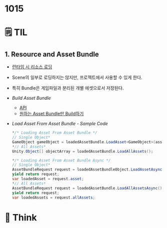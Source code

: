 # 1015

# 🗒️ TIL

## 1. Resource and Asset Bundle

- [런타임 시 리소스 로딩](https://docs.unity3d.com/kr/2018.4/Manual/LoadingResourcesatRuntime.html)
- Scene의 일부로 로딩하지는 않지만, 프로젝트에서 사용할 수 있게 한다.
- 특히 Bundle은 게임파일과 분리된 개별 에셋으로서 저장된다.
- *Build Asset Bundle*
    - [API](https://docs.unity3d.com/ScriptReference/BuildPipeline.BuildAssetBundles.html)
    - [원하는 Asset Bundle만 Build하기](https://wergia.tistory.com/94)
- *Load Asset From Asset Bundle - Sample Code*
    
    ```csharp
    */* Loading Asset From Asset Bundle */
    // Single Object*
    GameObject gameObject = loadedAssetBundle.LoadAsset<GameObject>(assetName);
    *// All Assets*
    Unity.Object[] objectArray = loadedAssetBundle.LoadAllAssets();
    
    */* Loading Asset From Asset Bundle Async */
    // Single Object*
    AssetBundleRequest request = loadedAssetBundleObject.LoadAssetAsync<GameObject>(assetName);
    yield return request;
    var loadedAsset = request.asset;
    *// All Assets*
    AssetBundleRequest request = loadedAssetBundle.LoadAllAssetsAsync();
    yield return request;
    var loadedAssets = request.allAssets;
    ```
    

# 💭 Think